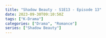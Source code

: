 ```yaml
---
title: "Shadow Beauty - S1E13 - Episode 13"
date: 2023-09-30T09:10:50Z
tags: ["K-Drama"]
categories: ["Drama", "Romance"]
series: ["Shadow Beauty"]
---
```



<mux-player stream-type="on-demand"
  src="https://kp3d-my.sharepoint.com/personal/ryoo_kp3d_onmicrosoft_com/_layouts/15/download.aspx?share=EdwRF4HE-rZJg98VGC6Io2UBSVwms4a4aC7j_NrArOpDQg" metadata-video-title="Shadow Beauty - S1E13 - Episode 13" prefer-playback="mse" controls>
  </mux-player>
  
  
  <script src="https://cdn.jsdelivr.net/npm/@mux/mux-player"></script>
  
 <script id="rV302JQmO8A6nL7ozorKhD008DQFtW7Nw2LqouxaleKLI" type="application/ld+json">
 {
  "@context": "https://schema.org/",
  "@type": "VideoObject",
  "name": "Shadow Beauty - S1E13 - Episode 13",
  "contentUrl": "https://stream.mux.com/rV302JQmO8A6nL7ozorKhD008DQFtW7Nw2LqouxaleKLI.m3u8",
  "thumbnailUrl": "https://www.themoviedb.org/t/p/original/4rETHRY7Auwz50x2uV16xfQIXiR.jpg?width=314&fit_mode=preserve&time=25",
  "uploadDate": "2023-09-30T09:10:50Z",
}

</script>